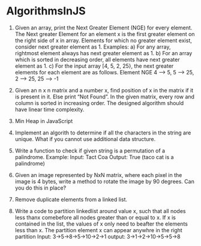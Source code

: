 # AlgorithmsInJS

1) Given an array, print the Next Greater Element (NGE) for every element. The Next greater Element for an element x is the first greater element on the right side of x in array. Elements for which no greater element exist, consider next greater element as ­1. Examples:
  a) For any array, rightmost element always has next greater element as ­1.
  b) For an array which is sorted in decreasing order, all elements have next greater element as ­1. c) For the input array [4, 5, 2, 25}, the next greater elements for each element are as follows. Element NGE
  4 --> 5,
  5 --> 25,
  2 --> 25,
  25 --> -1

2) Given an n x n matrix and a number x, find position of x in the matrix if it is present in it. Else print “Not Found”. In the given matrix, every row and column is sorted in increasing order. The designed algorithm should have linear time complexity.

3) Min Heap in JavaScript

4) Implement an algorith to determine if all the characters in the string are unique. What if you cannot use additional data structure.

5) Write a function to check if given string is a permutation of a palindrome.
    Example:
    Input: Tact Coa
    Output: True (taco cat is a palindrome)
    
6) Given an image represented by NxN matrix, where each pixel in the image is 4 bytes, write a method to rotate the image by 90 degrees. Can you do this in place?

7) Remove duplicate elements from a linked list.

8) Write a code to partition linkedlist around  value x, such that all nodes less thanx comebefore all nodes greater than or equal to x. If x is contained in the list, the values of x only need to beafter the elements less than x. The partition element x can appear anywhre in the right partition
  Input: 3->5->8->5->10->2->1
  output: 3->1->2->10->5->5->8
 
